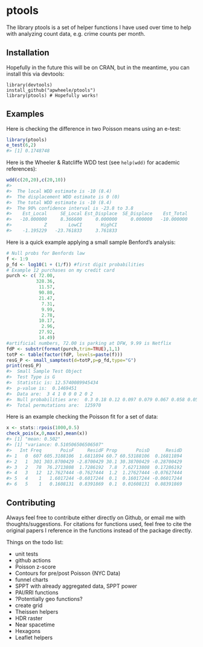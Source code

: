 
<!-- README.md is generated from README.Rmd. Please edit that file -->

# ptools

<!-- badges: start -->

<!-- badges: end -->

The library ptools is a set of helper functions I have used over time to
help with analyzing count data, e.g. crime counts per month.

## Installation

Hopefully in the future this will be on CRAN, but in the meantime, you
can install this via devtools:

    library(devtools)
    install_github("apwheele/ptools")
    library(ptools) # Hopefully works!

## Examples

Here is checking the difference in two Poisson means using an e-test:

``` r
library(ptools)
e_test(6,2)
#> [1] 0.1748748
```

Here is the Wheeler & Ratcliffe WDD test (see `help(wdd)` for academic
references):

``` r
wdd(c(20,20),c(20,10))
#> 
#>  The local WDD estimate is -10 (8.4)
#>  The displacement WDD estimate is 0 (0)
#>  The total WDD estimate is -10 (8.4)
#>  The 90% confidence interval is -23.8 to 3.8
#>    Est_Local     SE_Local Est_Displace  SE_Displace    Est_Total     SE_Total 
#>   -10.000000     8.366600     0.000000     0.000000   -10.000000     8.366600 
#>            Z        LowCI       HighCI 
#>    -1.195229   -23.761833     3.761833
```

Here is a quick example applying a small sample Benford’s analysis:

``` r
# Null probs for Benfords law
f <- 1:9
p_fd <- log10(1 + (1/f)) #first digit probabilities
# Example 12 purchases on my credit card
purch <- c( 72.00,
           328.36,
            11.57,
            90.80,
            21.47,
             7.31,
             9.99,
             2.78,
            10.17,
             2.96,
            27.92,
            14.49)
#artificial numbers, 72.00 is parking at DFW, 9.99 is Netflix
fdP <- substr(format(purch,trim=TRUE),1,1)
totP <- table(factor(fdP, levels=paste(f)))
resG_P <- small_samptest(d=totP,p=p_fd,type="G")
print(resG_P)
#>  Small Sample Test Object 
#>  Test Type is G 
#>  Statistic is: 12.5740089945434 
#>  p-value is:  0.1469451  
#>  Data are:  3 4 1 0 0 0 2 0 2 
#>  Null probabilities are:  0.3 0.18 0.12 0.097 0.079 0.067 0.058 0.051 0.046 
#>  Total permutations are:  125970
```

Here is an example checking the Poisson fit for a set of data:

``` r
x <- stats::rpois(1000,0.5)
check_pois(x,0,max(x),mean(x))
#> [1] "mean: 0.502"
#> [1] "variance: 0.510506506506507"
#>   Int Freq       PoisF     ResidF Prop       PoisD      ResidD
#> 1   0  607 605.3188106  1.6811894 60.7 60.53188106  0.16811894
#> 2   1  301 303.8700429 -2.8700429 30.1 30.38700429 -0.28700429
#> 3   2   78  76.2713808  1.7286192  7.8  7.62713808  0.17286192
#> 4   3   12  12.7627444 -0.7627444  1.2  1.27627444 -0.07627444
#> 5   4    1   1.6017244 -0.6017244  0.1  0.16017244 -0.06017244
#> 6   5    1   0.1608131  0.8391869  0.1  0.01608131  0.08391869
```

## Contributing

Always feel free to contribute either directly on Github, or email me
with thoughts/suggestions. For citations for functions used, feel free
to cite the original papers I reference in the functions instead of the
package directly.

Things on the todo list:

  - unit tests
  - github actions
  - Poisson z-score
  - Contours for pre/post Poisson {NYC Data)
  - funnel charts
  - SPPT with already aggregated data, SPPT power
  - PAI/RRI functions
  - ?Potentially geo functions?
  - create grid
  - Theissen helpers
  - HDR raster
  - Near spacetime
  - Hexagons
  - Leaflet helpers
